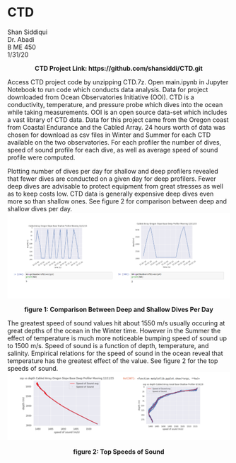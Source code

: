 # CTD
Shan Siddiqui<br />
Dr. Abadi<br />
B ME 450<br />
1/31/20<br />
<p align="center">
<b>CTD Project Link: https://github.com/shansiddi/CTD.git</b><br>
  
Access CTD project code by unzipping CTD.7z. Open main.ipynb in Jupyter Notebook to run code which conducts data analysis. Data for project downloaded from Ocean Observatories Initiative (OOI). CTD is a conductivity, temperature, and pressure probe which dives into the ocean while taking measurements. OOI is an open source data-set which includes a vast library of CTD data. Data for this project came from the Oregon coast from Coastal Endurance and the Cabled Array. 24 hours worth of data was chosen for download as csv files in Winter and Summer for each CTD available on the two observatories. For each profiler the number of dives, speed of sound profile for each dive, as well as average speed of sound profile were computed. 

Plotting number of dives per day for shallow and deep profilers revealed that fewer dives are conducted on a given day for deep profilers. Fewer deep dives are advisable to protect equipment from great stresses as well as to keep costs low. CTD data is generally expensive deep dives even more so than shallow ones. See figure 2 for comparison between deep and shallow dives per day.
![](images/fig2.png)
<p align="center">
<b>figure 1: Comparison Between Deep and Shallow Dives Per Day</b><br>
  
The greatest speed of sound values hit about 1550 m/s usually occuring at great depths of the ocean in the Winter time. However in the Summer the effect of temperature is much more noticeable bumping speed of sound up to 1500 m/s. Speed of sound is a function of depth, temperature, and salinity. Empirical relations for the speed of sound in the ocean reveal that temperature has the greatest effect of the value. See figure 2 for the top speeds of sound.
![](images/fig3.png)
<p align="center">
<b>figure 2: Top Speeds of Sound</b><br>
